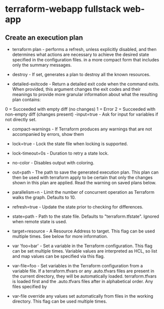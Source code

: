 # terraform-webapp fullstack web-app

## Create an execution plan
* terraform plan  - performs a refresh, unless explicitly disabled, and then determines what actions are necessary to achieve the desired state specified in the configuration files.
in a more compact form that includes only the summary messages.

- destroy - If set, generates a plan to destroy all the known resources.

- detailed-exitcode - Return a detailed exit code when the command exits. When provided, this argument changes the exit codes and their meanings to provide more granular information about what the resulting plan contains:

0 = Succeeded with empty diff (no changes)
1 = Error
2 = Succeeded with non-empty diff (changes present)
-input=true - Ask for input for variables if not directly set.

- compact-warnings - If Terraform produces any warnings that are not accompanied by errors, show them
- lock=true - Lock the state file when locking is supported.

- lock-timeout=0s - Duration to retry a state lock.

- no-color - Disables output with coloring.

- out=path - The path to save the generated execution plan. This plan can then be used with terraform apply to be certain that only the changes shown in this plan are applied. Read the warning on saved plans below.

- parallelism=n - Limit the number of concurrent operation as Terraform walks the graph. Defaults to 10.

- refresh=true - Update the state prior to checking for differences.

- state=path - Path to the state file. Defaults to "terraform.tfstate". Ignored when remote state is used.

- target=resource - A Resource Address to target. This flag can be used multiple times. See below for more information.

- var 'foo=bar' - Set a variable in the Terraform configuration. This flag can be set multiple times. Variable values are interpreted as HCL, so list and map    values can be specified via this flag.

- var-file=foo - Set variables in the Terraform configuration from a variable file. If a terraform.tfvars or any .auto.tfvars files are present in the current directory, they will be automatically loaded. terraform.tfvars is loaded first and the .auto.tfvars files after in alphabetical order. Any files specified by 

- var-file override any values set automatically from files in the working directory. This flag can be used multiple times.